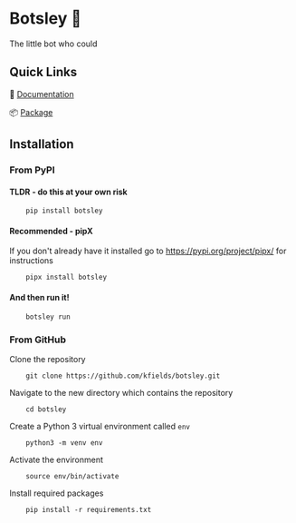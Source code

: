 # Botsley :robot:

The little bot who could

## Quick Links

:notebook: [Documentation](https://botsley.readthedocs.io/en/latest/)

:package: [Package](https://pypi.org/project/botsley/)

## Installation

### From PyPI

#### TLDR - do this at your own risk

        pip install botsley

#### Recommended - pipX

If you don't already have it installed go to https://pypi.org/project/pipx/ for instructions

        pipx install botsley

#### And then run it!

        botsley run


### From GitHub

Clone the repository

        git clone https://github.com/kfields/botsley.git
        
Navigate to the new directory which contains the repository

        cd botsley

Create a Python 3 virtual environment called `env`

        python3 -m venv env
        
Activate the environment

        source env/bin/activate
        
Install required packages

        pip install -r requirements.txt

